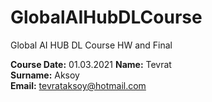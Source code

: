 # GlobalAIHubDLCourse
Global AI HUB DL Course HW and Final


**Course Date:** 01.03.2021 
**Name:** Tevrat  
**Surname:** Aksoy  
**Email:** tevrataksoy@hotmail.com  
